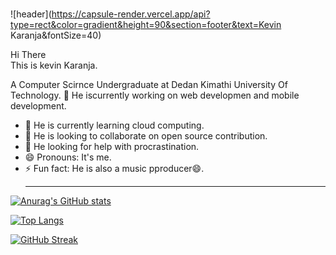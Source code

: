 ###

![header](https://capsule-render.vercel.app/api?type=rect&color=gradient&height=90&section=footer&text=Kevin Karanja&fontSize=40)

Hi There <br> This is kevin Karanja. <br>

A Computer Scirnce Undergraduate at Dedan Kimathi University Of Technology.
🔭 He iscurrently working on web developmen and mobile development. <br>
- 🌱 He is currently learning cloud computing.<br>
- 👯 He is  looking to collaborate on open source contribution.<br>
- 🤔 He looking for help with procrastination.<br>
- 😄 Pronouns: It's me.<br>
- ⚡ Fun fact: He is also a music pproducer😄.<br><hr>

[![Anurag's GitHub stats](https://github-readme-stats.vercel.app/api?username=karanja019&show_icons=true&theme=radical)](https://github.com/anuraghazra/github-readme-stats)

[![Top Langs](https://github-readme-stats.vercel.app/api/top-langs/?username=karanja019&layout=compact&theme=radical)](https://github.com/anuraghazra/github-readme-stats)

[![GitHub Streak](https://github-readme-streak-stats.herokuapp.com/?user=karanja019&theme=radical)](https://git.io/streak-stats)
